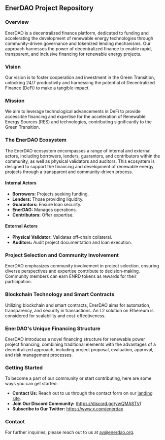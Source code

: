 ## EnerDAO Project Repository

### Overview

EnerDAO is a decentralized finance platform, dedicated to funding and accelerating the development of renewable energy technologies through community-driven governance and tokenized lending mechanisms. Our approach harnesses the power of decentralized finance to enable rapid, transparent, and inclusive financing for renewable energy projects.

### Vision

Our vision is to foster cooperation and investment in the Green Transition, unlocking 24/7 productivity and harnessing the potential of Decentralized Finance (DeFi) to make a tangible impact.

### Mission

We aim to leverage technological advancements in DeFi to provide accessible financing and expertise for the acceleration of Renewable Energy Sources (RES) and technologies, contributing significantly to the Green Transition.

### The EnerDAO Ecosystem

The EnerDAO ecosystem encompasses a range of internal and external actors, including borrowers, lenders, guarantors, and contributors within the community, as well as physical validators and auditors. This ecosystem is designed to support the financing and development of renewable energy projects through a transparent and community-driven process.

#### Internal Actors

- **Borrowers:** Projects seeking funding.
- **Lenders:** Those providing liquidity.
- **Guarantors:** Ensure loan security.
- **EnerDAO:** Manages operations.
- **Contributors:** Offer expertise.

#### External Actors

- **Physical Validator:** Validates off-chain collateral.
- **Auditors:** Audit project documentation and loan execution.

### Project Selection and Community Involvement

EnerDAO emphasizes community involvement in project selection, ensuring diverse perspectives and expertise contribute to decision-making. Community members can earn ENRD tokens as rewards for their participation.

### Blockchain Technology and Smart Contracts

Utilizing blockchain and smart contracts, EnerDAO aims for automation, transparency, and security in transactions. An L2 solution on Ethereum is considered for scalability and cost-effectiveness.

### EnerDAO's Unique Financing Structure

EnerDAO introduces a novel financing structure for renewable power project financing, combining traditional elements with the advantages of a decentralized approach, including project proposal, evaluation, approval, and risk management processes.

### Getting Started

To become a part of our community or start contributing, here are some ways you can get started:
- **Contact Us:** Reach out to us through the contact form on our [landing site](https://www.enerdao.org).
- **Join Our Discord Community:** (https://discord.gg/ywQMA8TV)
- **Subscribe to Our Twitter:** https://www.x.com/enerdao

### Contact

For further inquiries, please reach out to us at av@enerdao.org.
